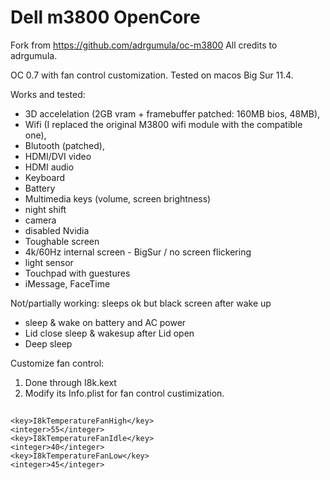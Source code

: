 
# Dell m3800 OpenCore

Fork from https://github.com/adrgumula/oc-m3800  All credits to adrgumula.

OC 0.7 with fan control customization. Tested on macos Big Sur 11.4.

Works and tested:
+ 3D accelelation (2GB vram + framebuffer patched: 160MB bios, 48MB),
+ Wifi (I replaced the original M3800 wifi module with the compatible one),
+ Blutooth (patched),
+ HDMI/DVI video
+ HDMI audio
+ Keyboard
+ Battery
+ Multimedia keys (volume, screen brightness)
+ night shift
+ camera
+ disabled Nvidia
+ Toughable screen
+ 4k/60Hz internal screen - BigSur / no screen flickering
+ light sensor
+ Touchpad with guestures
+ iMessage, FaceTime


Not/partially working: sleeps ok but black screen after wake up
- sleep & wake on battery and AC power
- Lid close sleep & wakesup after Lid open
- Deep sleep


Customize fan control:
1. Done through I8k.kext
2. Modify its Info.plist for fan control custimization.
##
    <key>I8kTemperatureFanHigh</key>
    <integer>55</integer>
    <key>I8kTemperatureFanIdle</key>
    <integer>40</integer>
    <key>I8kTemperatureFanLow</key>
    <integer>45</integer>

